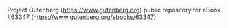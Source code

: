 Project Gutenberg (https://www.gutenberg.org) public repository for
eBook #63347 (https://www.gutenberg.org/ebooks/63347)
